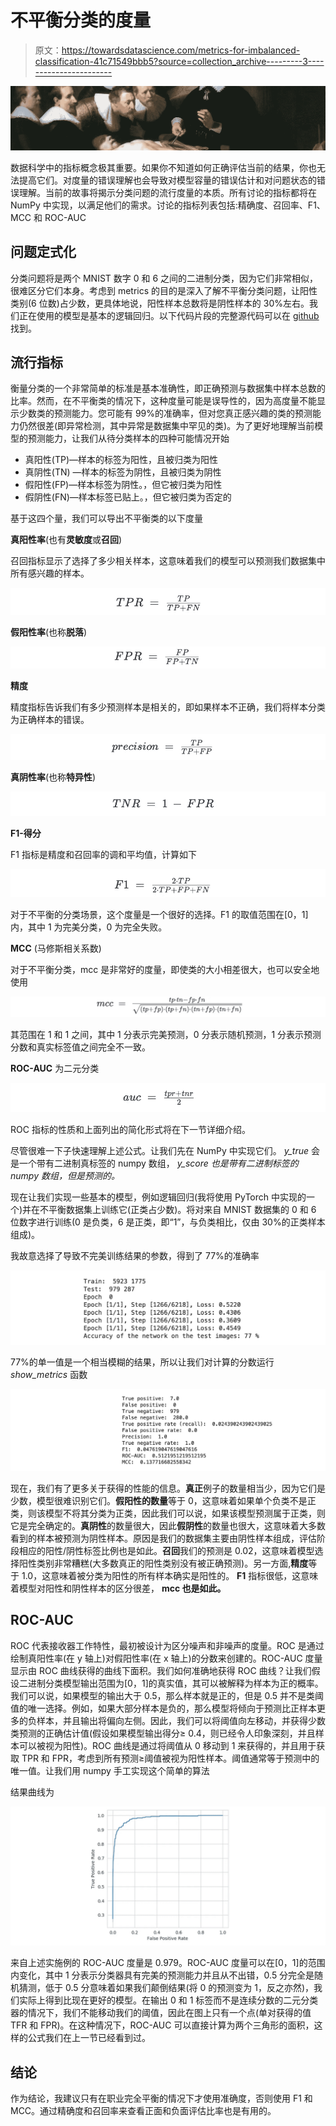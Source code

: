# 不平衡分类的度量

> 原文：<https://towardsdatascience.com/metrics-for-imbalanced-classification-41c71549bbb5?source=collection_archive---------3----------------------->

![](img/be3dba42e6641048582d80fbf0193b95.png)

数据科学中的指标概念极其重要。如果你不知道如何正确评估当前的结果，你也无法提高它们。对度量的错误理解也会导致对模型容量的错误估计和对问题状态的错误理解。当前的故事将揭示分类问题的流行度量的本质。所有讨论的指标都将在 NumPy 中实现，以满足他们的需求。讨论的指标列表包括:精确度、召回率、F1、MCC 和 ROC-AUC

## 问题定式化

分类问题将是两个 MNIST 数字 0 和 6 之间的二进制分类，因为它们非常相似，很难区分它们本身。考虑到 metrics 的目的是深入了解不平衡分类问题，让阳性类别(6 位数)占少数，更具体地说，阳性样本总数将是阴性样本的 30%左右。我们正在使用的模型是基本的逻辑回归。以下代码片段的完整源代码可以在 [github](https://github.com/schatty/misc/blob/master/metrics_imbalanced.ipynb) 找到。

## 流行指标

衡量分类的一个非常简单的标准是基本准确性，即正确预测与数据集中样本总数的比率。然而，在不平衡类的情况下，这种度量可能是误导性的，因为高度量不能显示少数类的预测能力。您可能有 99%的准确率，但对您真正感兴趣的类的预测能力仍然很差(即异常检测，其中异常是数据集中罕见的类)。为了更好地理解当前模型的预测能力，让我们从待分类样本的四种可能情况开始

*   真阳性(TP)—样本的标签为阳性，且被归类为阳性
*   真阴性(TN) —样本的标签为阴性，且被归类为阴性
*   假阳性(FP)—样本标签为阴性。，但它被归类为阳性
*   假阴性(FN)—样本标签已贴上。，但它被归类为否定的

基于这四个量，我们可以导出不平衡类的以下度量

**真阳性率**(也有**灵敏度**或**召回**)

召回指标显示了选择了多少相关样本，这意味着我们的模型可以预测我们数据集中所有感兴趣的样本。

![](img/e55145e208967d9020b0cb6a783c3e47.png)

**假阳性率**(也称**脱落**)

![](img/11ed576be0ccce438e1dd62a7574087a.png)

**精度**

精度指标告诉我们有多少预测样本是相关的，即如果样本不正确，我们将样本分类为正确样本的错误。

![](img/8288cf105e1de8f258cc437eab65cace.png)

**真阴性率**(也称**特异性**)

![](img/5950fead2ddf2aab1de4721b58218f27.png)

**F1-得分**

F1 指标是精度和召回率的调和平均值，计算如下

![](img/d52016b915494cd3a7bd8d777b253c6b.png)

对于不平衡的分类场景，这个度量是一个很好的选择。F1 的取值范围在[0，1]内，其中 1 为完美分类，0 为完全失败。

**MCC** (马修斯相关系数)

对于不平衡分类，mcc 是非常好的度量，即使类的大小相差很大，也可以安全地使用

![](img/b700e70d0e02a1e4ad5c1dc0f9f80ba0.png)

其范围在 1 和 1 之间，其中 1 分表示完美预测，0 分表示随机预测，1 分表示预测分数和真实标签值之间完全不一致。

**ROC-AUC** 为二元分类

![](img/6198936e37938188357b4d3407f91697.png)

ROC 指标的性质和上面列出的简化形式将在下一节详细介绍。

尽管很难一下子快速理解上述公式。让我们先在 NumPy 中实现它们。 *y_true* 会是一个带有二进制真标签的 numpy 数组， *y_score 也是带有二进制标签的 numpy 数组，*但是预测的*。*

现在让我们实现一些基本的模型，例如逻辑回归(我将使用 PyTorch 中实现的一个)并在不平衡数据集上训练它(正类占少数)。将对来自 MNIST 数据集的 0 和 6 位数字进行训练(0 是负类，6 是正类，即“1”，与负类相比，仅由 30%的正类样本组成)。

我故意选择了导致不完美训练结果的参数，得到了 77%的准确率

![](img/a2121a726ed6f9717d03d8ffa43f5f61.png)

77%的单一值是一个相当模糊的结果，所以让我们对计算的分数运行 *show_metrics* 函数

![](img/f0cb066df6a40ebb8d7af2d5b8275b34.png)

现在，我们有了更多关于获得的性能的信息。**真正**例子的数量相当少，因为它们是少数，模型很难识别它们。**假阳性的数量**等于 0，这意味着如果单个负类不是正类，则该模型不将其分类为正类，因此我们可以说，如果该模型预测属于正类，则它是完全确定的。**真阴性**的数量很大，因此**假阴性**的数量也很大，这意味着大多数看到的样本被预测为阴性样本。原因是我们的数据集主要由阴性样本组成，评估阶段相应的阳性/阴性标签比例也是如此。**召回**我们的预测是 0.02，这意味着模型选择阳性类别非常糟糕(大多数真正的阳性类别没有被正确预测)。另一方面,**精度**等于 1.0，这意味着被分类为阳性的所有样本确实是阳性的。 **F1** 指标很低，这意味着模型对阳性和阴性样本的区分很差， **mcc 也是如此。**

## ROC-AUC

ROC 代表接收器工作特性，最初被设计为区分噪声和非噪声的度量。ROC 是通过绘制真阳性率(在 y 轴上)对假阳性率(在 x 轴上)的分数来创建的。ROC-AUC 度量显示由 ROC 曲线获得的曲线下面积。我们如何准确地获得 ROC 曲线？让我们假设二进制分类模型输出范围为[0，1]的真实值，其可以被解释为样本为正的概率。我们可以说，如果模型的输出大于 0.5，那么样本就是正的，但是 0.5 并不是类阈值的唯一选择。例如，如果大部分样本是负的，那么模型将倾向于预测比正样本更多的负样本，并且输出将偏向左侧。因此，我们可以将阈值向左移动，并获得少数类预测的正确估计值(假设如果模型输出得分≥ 0.4，则已经令人印象深刻，并且样本可以被视为阳性)。ROC 曲线是通过将阈值从 0 移动到 1 来获得的，并且用于获取 TPR 和 FPR，考虑到所有预测≥阈值被视为阳性样本。阈值通常等于预测中的唯一值。让我们用 numpy 手工实现这个简单的算法

结果曲线为

![](img/70c5063be80e29a1684fc1f6107d7bbb.png)

来自上述实施例的 ROC-AUC 度量是 0.979。ROC-AUC 度量可以在[0，1]的范围内变化，其中 1 分表示分类器具有完美的预测能力并且从不出错，0.5 分完全是随机猜测，低于 0.5 分意味着如果我们颠倒结果(将 0 的预测变为 1，反之亦然)，我们实际上得到比现在更好的模型。在输出 0 和 1 标签而不是连续分数的二元分类器的情况下，我们不能移动我们的阈值，因此在图上只有一个点(单对获得的值 TFR 和 FPR)。在这种情况下，ROC-AUC 可以直接计算为两个三角形的面积，这样的公式我们在上一节已经看到过。

## 结论

作为结论，我建议只有在职业完全平衡的情况下才使用准确度，否则使用 F1 和 MCC。通过精确度和召回率来查看正面和负面评估比率也是有用的。